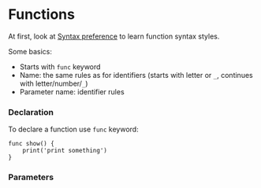 # Functions
At first, look at [Syntax preference](syntax_preference.md) to learn function syntax styles.

Some basics:
- Starts with `func` keyword
- Name: the same rules as for identifiers (starts with letter or `_`, continues with letter/number/`_`)
- Parameter name: identifier rules

### Declaration
To declare a function use `func` keyword:
```
func show() {
    print('print something')
}
```

### Parameters

